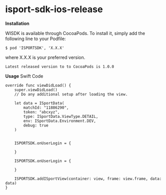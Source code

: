 # isport-sdk-ios-release

<b>Installation</b>

WISDK is available through CocoaPods. To install it, simply add the following line to your Podfile: 

```
$ pod 'ISPORTSDK', 'X.X.X'
```
where X.X.X is your preferred version.

```
Latest released version to to CocoaPods is 1.0.0
```

<b>Usage</b>
Swift Code

```
override func viewDidLoad() {
    super.viewDidLoad()
    // Do any additional setup after loading the view.

    let data = ISportData(
        matchId: "11886290",
        token: "abcxyz",
        type: ISportData.ViewType.DETAIL,
        env: ISportData.Environment.DEV,
        debug: true
    )


    ISPORTSDK.onUserLogin = {

    }

    ISPORTSDK.onUserLogin = {

    }

    ISPORTSDK.addISportView(container: view, frame: view.frame, data: data)
}


```

